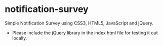 # notification-survey
Simple Notification Survey using CSS3, HTML5, JavaScript and jQuery.

* Please include the jQuery library in the index html file for testing it out locally.
